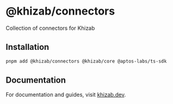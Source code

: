 # @khizab/connectors

Collection of connectors for Khizab

## Installation

```bash
pnpm add @khizab/connectors @khizab/core @aptos-labs/ts-sdk
```

## Documentation

For documentation and guides, visit [khizab.dev](https://khizab.dev).
